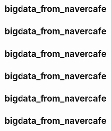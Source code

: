 # bigdata_from_navercafe
# bigdata_from_navercafe
# bigdata_from_navercafe
# bigdata_from_navercafe
# bigdata_from_navercafe
# bigdata_from_navercafe
